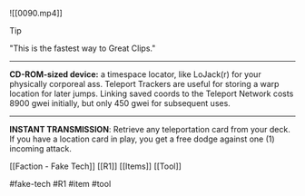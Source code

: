 ![[0090.mp4]]
> [!tip] 
> "This is the fastest way to Great Clips." 

***
**CD-ROM-sized device:** a timespace locator, like LoJack(r) for your physically corporeal ass. Teleport Trackers are useful for storing a warp location for later jumps. Linking saved coords to the Teleport Network costs 8900 gwei initially, but only 450 gwei for subsequent uses.
***

**INSTANT TRANSMISSION**: Retrieve any teleportation card from your deck. If you have a location card in play, you get a free dodge against one (1) incoming attack.

[[Faction - Fake Tech]]
[[R1]]
[[Items]]
[[Tool]]

#fake-tech #R1 #item #tool 